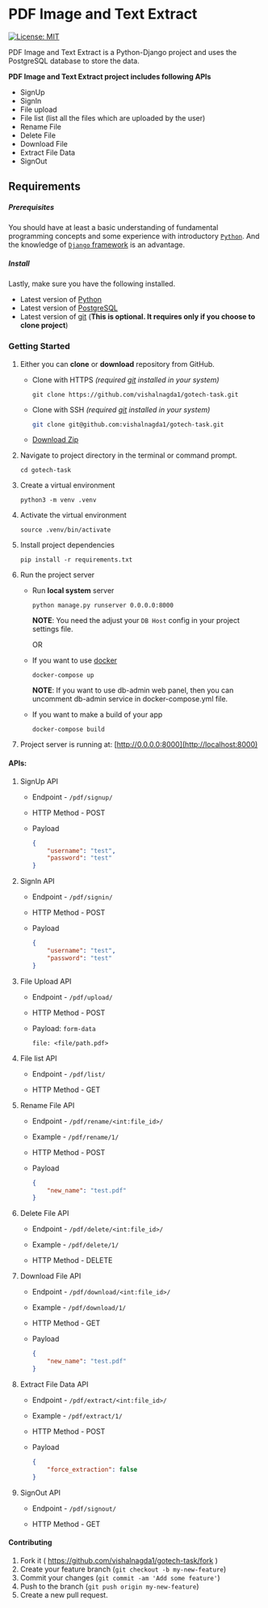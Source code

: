 # PDF Image and Text Extract

[![License: MIT](https://img.shields.io/badge/License-MIT-brightgreen.svg)](https://github.com/vishalnagda1/gotech-task/blob/main/LICENSE)

PDF Image and Text Extract is a Python-Django project and uses the PostgreSQL database to store the data.

**PDF Image and Text Extract project includes following APIs**

- SignUp
- SignIn
- File upload
- File list (list all the files which are uploaded by the user)
- Rename File
- Delete File
- Download File
- Extract File Data
- SignOut



## Requirements

##### **Prerequisites**

You should have at least a basic understanding of fundamental programming concepts and some experience with introductory [`Python`](https://www.python.org/). And the knowledge of [`Django` framework](https://www.djangoproject.com/) is an advantage.

##### **Install**

Lastly, make sure you have the following installed.

- Latest version of [Python](https://www.python.org/)
- Latest version of [PostgreSQL](https://www.postgresql.org/)
- Latest version of [git](https://git-scm.com/) (**This is optional. It requires only if you choose to clone project**)



### Getting Started

1. Either you can **clone** or **download** repository from GitHub.

   - Clone with HTTPS *(required [git](https://git-scm.com/) installed in your system)*

     ```shell
     git clone https://github.com/vishalnagda1/gotech-task.git
     ```

   - Clone with SSH *(required [git](https://git-scm.com/) installed in your system)*

     ```sh
     git clone git@github.com:vishalnagda1/gotech-task.git
     ```

   - [Download Zip](https://github.com/vishalnagda1/gotech-task/archive/main.zip)

2. Navigate to project directory in the terminal or command prompt.

   ```shell
   cd gotech-task
   ```

3. Create a virtual environment

   ```shell
   python3 -m venv .venv
   ```

4. Activate the virtual environment

   ```shell
   source .venv/bin/activate
   ```

5. Install project dependencies

   ```shell
   pip install -r requirements.txt
   ```

6. Run the project server

   - Run **local system** server

     ```shell
     python manage.py runserver 0.0.0.0:8000
     ```
     **NOTE**: You need the adjust your `DB Host` config in your project settings file.

        OR

   - If you want to use [docker](https://www.docker.com/)

     ```shell
     docker-compose up
     ```

     **NOTE**: If you want to use db-admin web panel, then you can uncomment db-admin service in docker-compose.yml file.

   - If you want to make a build of your app

     ```shell
     docker-compose build
     ```
       

7. Project server is running at: [http://0.0.0.0:8000](http://localhost:8000)



#### APIs:

1. SignUp API

   - Endpoint - `/pdf/signup/`

   - HTTP Method - POST

   - Payload

     ```json
     {
         "username": "test",
         "password": "test"
     }
     ```

2. SignIn API

   - Endpoint - `/pdf/signin/`

   - HTTP Method - POST

   - Payload

     ```json
     {
         "username": "test",
         "password": "test"
     }
     ```

3. File Upload API

   - Endpoint - `/pdf/upload/`

   - HTTP Method - POST

   - Payload: `form-data`

     ```
     file: <file/path.pdf>
     ```

4. File list API

   - Endpoint - `/pdf/list/`

   - HTTP Method - GET

5. Rename File API

   - Endpoint - `/pdf/rename/<int:file_id>/`
   - Example - `/pdf/rename/1/`

   - HTTP Method - POST

   - Payload

     ```json
     {
         "new_name": "test.pdf"
     }
     ```

6. Delete File API

   - Endpoint - `/pdf/delete/<int:file_id>/`
   - Example - `/pdf/delete/1/`

   - HTTP Method - DELETE

7. Download File API

   - Endpoint - `/pdf/download/<int:file_id>/`
   - Example - `/pdf/download/1/`

   - HTTP Method - GET

   - Payload

     ```json
     {
         "new_name": "test.pdf"
     }
     ```

8. Extract File Data API

   - Endpoint - `/pdf/extract/<int:file_id>/`
   - Example - `/pdf/extract/1/`

   - HTTP Method - POST

   - Payload

     ```json
     {
         "force_extraction": false
     }
     ```

9. SignOut API

   - Endpoint - `/pdf/signout/`

   - HTTP Method - GET




#### Contributing

1. Fork it ( https://github.com/vishalnagda1/gotech-task/fork )
2. Create your feature branch (`git checkout -b my-new-feature`)
3. Commit your changes (`git commit -am 'Add some feature'`)
4. Push to the branch (`git push origin my-new-feature`)
5. Create a new pull request.
